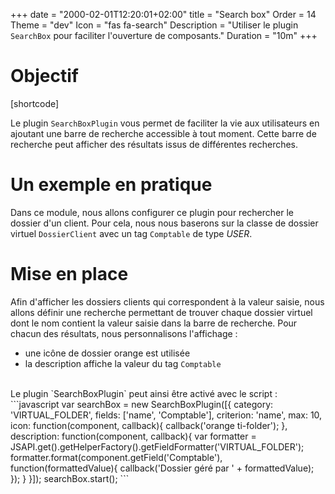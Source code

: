 +++
date = "2000-02-01T12:20:01+02:00"
title = "Search box"
Order = 14
Theme = "dev"
Icon = "fas fa-search"
Description = "Utiliser le plugin `SearchBox` pour faciliter l'ouverture de composants."
Duration = "10m" 
+++

# Objectif

[shortcode]

Le plugin `SearchBoxPlugin` vous permet de faciliter la vie aux utilisateurs en ajoutant une barre de recherche accessible à tout moment.
Cette barre de recherche peut afficher des résultats issus de différentes recherches.

# Un exemple en pratique


Dans ce module, nous allons configurer ce plugin pour rechercher le dossier d'un client.
Pour cela, nous nous baserons sur la classe de dossier virtuel `DossierClient` avec un tag `Comptable` de type *USER*.

# Mise en place

Afin d'afficher les dossiers clients qui correspondent à la valeur saisie, nous allons définir une recherche permettant de trouver chaque dossier virtuel dont le nom contient la valeur saisie dans la barre de recherche.
Pour chacun des résultats, nous personnalisons l'affichage : 

* une icône de dossier orange est utilisée
* la description affiche la valeur du tag `Comptable`

<br/>
Le plugin `SearchBoxPlugin` peut ainsi être activé avec le script : 
```javascript
var searchBox = new SearchBoxPlugin([{
    category: 'VIRTUAL_FOLDER',
    fields: ['name', 'Comptable'],
    criterion: 'name',
    max: 10,
    icon: function(component, callback){
        callback('orange ti-folder');
    },
    description: function(component, callback){
        var formatter = JSAPI.get().getHelperFactory().getFieldFormatter('VIRTUAL_FOLDER');
        formatter.format(component.getField('Comptable'), function(formattedValue){
            callback('Dossier géré par ' + formattedValue);
        });
    }
}]);
searchBox.start();
```

<!--:::info
Retrouvez le module de scope correspondant à cette formation [ici](broken-link.md) 
:::-->

